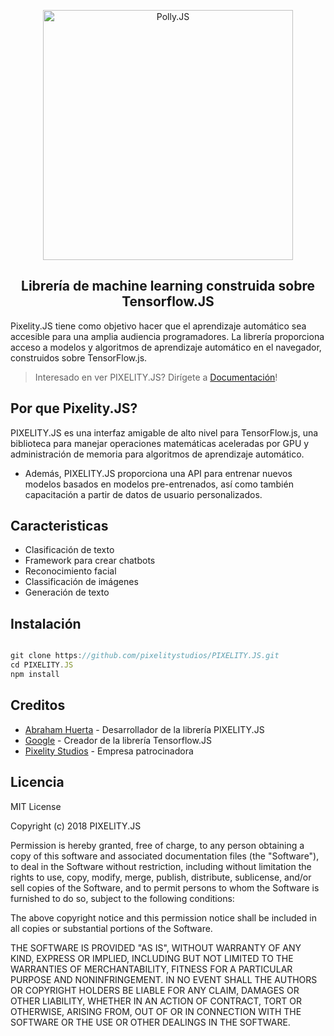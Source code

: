 <p align="center">
  <img alt="Polly.JS" width="400px" src="https://pixelitystudios.com/public/img/pixelity.js.png" />
</p>
<h2 align="center">Librería de machine learning construida sobre Tensorflow.JS</h2>

Pixelity.JS tiene como objetivo hacer que el aprendizaje automático sea accesible para una amplia audiencia programadores. La librería proporciona acceso a modelos y algoritmos de aprendizaje automático en el navegador, construidos sobre TensorFlow.js.

> Interesado en ver PIXELITY.JS? Dirígete a [Documentación](https://www.pixelitystudios.com/pixelity.js)!

## Por que Pixelity.JS?

PIXELITY.JS es una interfaz amigable de alto nivel para TensorFlow.js, una biblioteca para manejar operaciones matemáticas aceleradas por GPU y administración de memoria para algoritmos de aprendizaje automático.

- Además, PIXELITY.JS proporciona una API para entrenar nuevos modelos basados en modelos pre-entrenados, así como también capacitación a partir de datos de usuario personalizados.

## Caracteristicas

- Clasificación de texto
- Framework para crear chatbots
- Reconocimiento facial
- Classificación de imágenes
- Generación de texto

## Instalación

```js

git clone https://github.com/pixelitystudios/PIXELITY.JS.git
cd PIXELITY.JS
npm install

```

## Creditos

- [Abraham Huerta](https://github.com/AbrahamHuertaDev) - Desarrollador de la librería PIXELITY.JS
- [Google](https://js.tensorflow.org/#getting-started) - Creador de la librería Tensorflow.JS
- [Pixelity Studios](https://pixelitystudios.com) - Empresa patrocinadora

## Licencia

MIT License

Copyright (c) 2018 PIXELITY.JS

Permission is hereby granted, free of charge, to any person obtaining a copy of this software and associated documentation files (the "Software"), to deal in the Software without restriction, including without limitation the rights to use, copy, modify, merge, publish, distribute, sublicense, and/or sell copies of the Software, and to permit persons to whom the Software is furnished to do so, subject to the following conditions:

The above copyright notice and this permission notice shall be included in all copies or substantial portions of the Software.

THE SOFTWARE IS PROVIDED "AS IS", WITHOUT WARRANTY OF ANY KIND, EXPRESS OR IMPLIED, INCLUDING BUT NOT LIMITED TO THE WARRANTIES OF MERCHANTABILITY, FITNESS FOR A PARTICULAR PURPOSE AND NONINFRINGEMENT. IN NO EVENT SHALL THE AUTHORS OR COPYRIGHT HOLDERS BE LIABLE FOR ANY CLAIM, DAMAGES OR OTHER LIABILITY, WHETHER IN AN ACTION OF CONTRACT, TORT OR OTHERWISE, ARISING FROM, OUT OF OR IN CONNECTION WITH THE SOFTWARE OR THE USE OR OTHER DEALINGS IN THE SOFTWARE.

